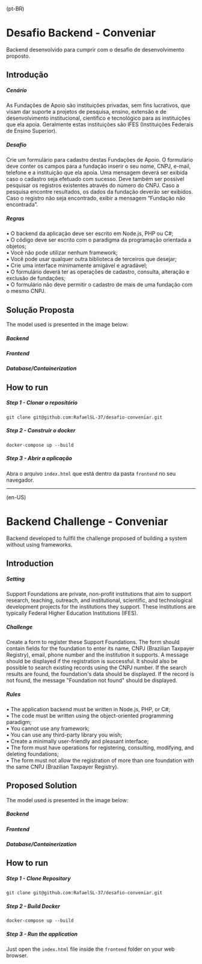 (pt-BR)
# Desafio Backend -  Conveniar
Backend desenvolvido para cumprir com o desafio de desenvolvimento proposto. 

## Introdução
##### Cenário
As Fundações de Apoio são instituições privadas, sem fins lucrativos, que visam dar suporte a projetos de pesquisa, ensino, extensão e de desenvolvimento institucional, científico e tecnológico para as instituições que ela apoia. Geralmente estas instituições são IFES (Instituições Federais de Ensino Superior).

##### Desafio
Crie um formulário para cadastro destas Fundações de Apoio. O formulário deve conter os campos para a fundação inserir o seu nome, CNPJ, e-mail, telefone e a instituição que ela apoia. Uma mensagem deverá ser exibida caso o cadastro seja efetuado com sucesso.
Deve também ser possível pesquisar os registros existentes através do número do CNPJ. Caso a pesquisa encontre resultados, os dados da fundação deverão ser exibidos. Caso o registro não seja encontrado, exibir a mensagem “Fundação não encontrada”.

##### Regras
• O backend da aplicação deve ser escrito em Node.js, PHP ou C#;  
• O código deve ser escrito com o paradigma da programação orientada a objetos;  
• Você não pode utilizar nenhum framework;  
• Você pode usar qualquer outra biblioteca de terceiros que desejar;  
• Crie uma interface minimamente amigável e agradável;  
• O formulário deverá ter as operações de cadastro, consulta, alteração e exclusão de fundações;  
• O formulário não deve permitir o cadastro de mais de uma fundação com o mesmo CNPJ.  


## Solução Proposta
<INTRODUCTION GOES HERE>
The model used is presented in the image below:
<!-- ![alt text](assets/documentation/model.png) <UPDATE THIS IMAGE WITH NEWER REFERENCES> -->

##### Backend

##### Frontend

##### Database/Containerization


## How to run
##### Step 1 - Clonar o repositório
```git clone git@github.com:RafaelSL-37/desafio-conveniar.git```

##### Step 2 - Construir o docker
```docker-compose up --build```

##### Step 3 - Abrir a aplicação
Abra o arquivo `index.html` que está dentro da pasta `frontend` no seu navegador.

-------------------------------------------------------------------------------------------------------------------------------

(en-US)
# Backend Challenge -  Conveniar
Backend developed to fullfil the challenge proposed of building a system without using frameworks.

## Introduction
##### Setting
Support Foundations are private, non-profit institutions that aim to support research, teaching, outreach, and institutional, scientific, and technological development projects for the institutions they support. These institutions are typically Federal Higher Education Institutions (IFES).

##### Challenge
Create a form to register these Support Foundations. The form should contain fields for the foundation to enter its name, CNPJ (Brazilian Taxpayer Registry), email, phone number and the institution it supports. A message should be displayed if the registration is successful.
It should also be possible to search existing records using the CNPJ number. If the search results are found, the foundation's data should be displayed. If the record is not found, the message "Foundation not found" should be displayed.

##### Rules
• The application backend must be written in Node.js, PHP, or C#;  
• The code must be written using the object-oriented programming paradigm;  
• You cannot use any framework;  
• You can use any third-party library you wish;  
• Create a minimally user-friendly and pleasant interface;  
• The form must have operations for registering, consulting, modifying, and deleting foundations;  
• The form must not allow the registration of more than one foundation with the same CNPJ (Brazilian Taxpayer Registry).


## Proposed Solution
<INTRODUCTION GOES HERE>
The model used is presented in the image below:
<!-- ![alt text](assets/documentation/model.png) <UPDATE THIS IMAGE WITH NEWER REFERENCES> -->

##### Backend

##### Frontend

##### Database/Containerization


## How to run
##### Step 1 - Clone Repository
```git clone git@github.com:RafaelSL-37/desafio-conveniar.git```

##### Step 2 - Build Docker
```docker-compose up --build```

##### Step 3 - Run the application
Just open the `index.html` file inside the `frontend` folder on your web browser.